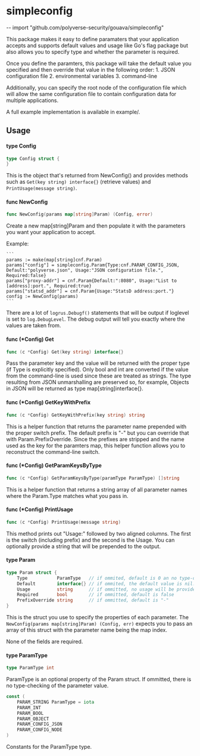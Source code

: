 # simpleconfig
--
    import "github.com/polyverse-security/gouava/simpleconfig"

This package makes it easy to define paramaters that your application accepts
and supports default values and usage like Go's flag package but also allows you
to specify type and whether the parameter is required.

Once you define the paramters, this package will take the default value you
specified and then override that value in the following order: 1. JSON
configuration file 2. environmental variables 3. command-line

Additionally, you can specify the root node of the configuration file which will
allow the same configuration file to contain configuration data for multiple
applications.

A full example implementation is available in example/.

## Usage

#### type Config

```go
type Config struct {
}
```

This is the object that's returned from NewConfig() and provides methods such as
`Get(key string) interface{}` (retrieve values) and `PrintUsage(message
string)`.

#### func  NewConfig

```go
func NewConfig(params map[string]Param) (Config, error)
```
Create a new map[string]Param and then populate it with the parameters you want
your application to accept.

Example:

    ```
    params := make(map[string]cnf.Param)
    params["config"] = simpleconfig.Param{Type:cnf.PARAM_CONFIG_JSON, Default:"polyverse.json", Usage:"JSON configuration file.", Required:false}
    params["proxy-addr"] = cnf.Param{Default:":8080", Usage:"List to [address]:port.", Required:true}
    params["statsd_addr"] = cnf.Param{Usage:"StatsD address:port."}
    config := NewConfig(params)
    ```

There are a lot of `logrus.Debugf()` statements that will be output if loglevel
is set to `log.DebugLevel`. The debug output will tell you exactly where the
values are taken from.

#### func (*Config) Get

```go
func (c *Config) Get(key string) interface{}
```
Pass the parameter key and the value will be returned with the proper type (if
Type is explicitly specified). Only bool and int are converted if the value from
the command-line is used since these are treated as strings. The type resulting
from JSON unmarshalling are preserved so, for example, Objects in JSON will be
returned as type map[string]interface{}.

#### func (*Config) GetKeyWithPrefix

```go
func (c *Config) GetKeyWithPrefix(key string) string
```
This is a helper function that returns the parameter name prepended with the
proper switch prefix. The default prefix is "-" but you can override that with
Param.PrefixOverride. Since the prefixes are stripped and the name used as the
key for the paramters map, this helper function allows you to reconstruct the
command-line switch.

#### func (*Config) GetParamKeysByType

```go
func (c *Config) GetParamKeysByType(paramType ParamType) []string
```
This is a helper function that returns a string array of all parameter names
where the Param.Type matches what you pass in.

#### func (*Config) PrintUsage

```go
func (c *Config) PrintUsage(message string)
```
This method prints out "Usage:" followed by two aligned columns. The first is
the switch (including prefix) and the second is the Usage. You can optionally
provide a string that will be prepended to the output.

#### type Param

```go
type Param struct {
	Type           ParamType   // if ommited, default is 0 an no type-checking will be performed.
	Default        interface{} // if ommited, the default value is nil.
	Usage          string      // if ommitted, no usage will be provided for this parameter when calling `PrintUsage(message string)`
	Required       bool        // if ommitted, default is false
	PrefixOverride string      // if ommitted, default is "-"
}
```

This is the struct you use to specify the properties of each parameter. The
`NewConfig(params map[string]Param) (Config, err)` expects you to pass an array
of this struct with the parameter name being the map index.

None of the fields are required.

#### type ParamType

```go
type ParamType int
```

ParamType is an optional property of the Param struct. If ommitted, there is no
type-checking of the parameter value.

```go
const (
	PARAM_STRING ParamType = iota
	PARAM_INT
	PARAM_BOOL
	PARAM_OBJECT
	PARAM_CONFIG_JSON
	PARAM_CONFIG_NODE
)
```
Constants for the ParamType type.
